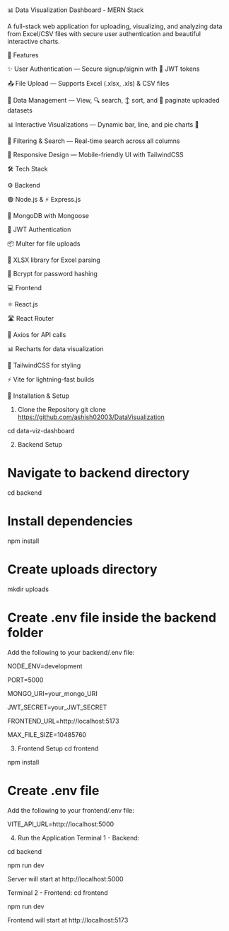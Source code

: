 📊 Data Visualization Dashboard - MERN Stack

A full-stack web application for uploading, visualizing, and analyzing data from Excel/CSV files with secure user authentication and beautiful interactive charts.

🚀 Features

✨ User Authentication — Secure signup/signin with 🔐 JWT tokens

📤 File Upload — Supports Excel (.xlsx, .xls) & CSV files

📁 Data Management — View, 🔍 search, ↕️ sort, and 📑 paginate uploaded datasets

📊 Interactive Visualizations — Dynamic bar, line, and pie charts 🥧

🔎 Filtering & Search — Real-time search across all columns

📱 Responsive Design — Mobile-friendly UI with TailwindCSS

🛠️ Tech Stack

⚙️ Backend

🟢 Node.js & ⚡ Express.js

🍃 MongoDB with Mongoose

🔐 JWT Authentication

📦 Multer for file uploads

📘 XLSX library for Excel parsing

🧂 Bcrypt for password hashing

💻 Frontend

⚛️ React.js 

🛣️ React Router 

🔗 Axios for API calls

📊 Recharts for data visualization

🎨 TailwindCSS for styling

⚡ Vite for lightning-fast builds

🔧 Installation & Setup

1. Clone the Repository
git clone https://github.com/ashish02003/DataVisualization

cd data-viz-dashboard

2. Backend Setup
   
  # Navigate to backend directory
  
cd backend

# Install dependencies
npm install

# Create uploads directory 
mkdir uploads

# Create .env file inside the backend folder

Add the following to your backend/.env file:

NODE_ENV=development

PORT=5000

MONGO_URI=your_mongo_URI

JWT_SECRET=your_JWT_SECRET

FRONTEND_URL=http://localhost:5173

MAX_FILE_SIZE=10485760

3. Frontend Setup
cd frontend

npm install
# Create .env file
Add the following to your frontend/.env file:

VITE_API_URL=http://localhost:5000

4. Run the Application
Terminal 1 - Backend:

cd backend

npm run dev

Server will start at http://localhost:5000

Terminal 2 - Frontend:
cd frontend

npm run dev

Frontend will start at http://localhost:5173
